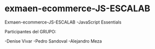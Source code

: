 # exmaen-ecommerce-JS-ESCALAB
Exmaen-ecommerce-JS-ESCALAB -JavaScript Essentials


Participantes del GRUPO:

-Denise Vivar
-Pedro Sandoval
-Alejandro Meza
